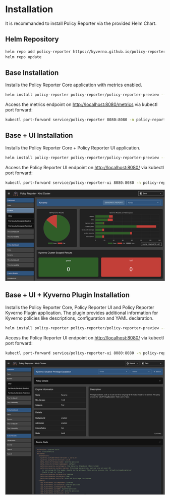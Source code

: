 # Installation

It is recommanded to install Policy Reporter via the provided Helm Chart.

## Helm Repository

````bash
helm repo add policy-reporter https://kyverno.github.io/policy-reporter
helm repo update
````

## Base Installation

Installs the Policy Reporter Core application with metrics enabled.

````bash
helm install policy-reporter policy-reporter/policy-reporter-preview --create-namespace -n policy-reporter --devel --set metrics.enabled=true
````

Access the metrics endpoint on [http://localhost:8080/metrics](http://127.0.0.1:8080/metrics) via kubectl port forward:

```bash
kubectl port-forward service/policy-reporter 8080:8080 -n policy-reporter
```

## Base + UI Installation

Installs the Policy Reporter Core + Policy Reporter UI application.

````bash
helm install policy-reporter policy-reporter/policy-reporter-preview --create-namespace -n policy-reporter --devel --set ui.enabled=true
````

Access the Policy Reporter UI endpoint on [http://localhost:8080/](http://127.0.0.1:8080/) via kubectl port forward:

```bash
kubectl port-forward service/policy-reporter-ui 8080:8080 -n policy-reporter
```

<img src="../assets/policy-reporter-ui-dark.png" style="border: 1px solid #555" alt="Policy Reporter UI" />

## Base + UI + Kyverno Plugin Installation

Installs the Policy Reporter Core, Policy Reporter UI and Policy Reporter Kyverno Plugin application. The plugin provides additional information for Kyverno policies like descriptions, configuration and YAML declaration.

````bash
helm install policy-reporter policy-reporter/policy-reporter-preview --create-namespace -n policy-reporter --devel --set ui.enabled=true --set plugin.kyverno.enabled=true
````

Access the Policy Reporter UI endpoint on [http://localhost:8080/](http://127.0.0.1:8080/) via kubectl port forward:

```bash
kubectl port-forward service/policy-reporter-ui 8080:8080 -n policy-reporter
```

<img src="../assets/kyverno-plugin.png" style="border: 1px solid #555" alt="Policy Reporter UI with enabled Kyverno Plugin" />
